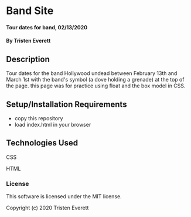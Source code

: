 # Band Site

#### Tour dates for band, 02/13/2020

#### By Tristen Everett

## Description

Tour dates for the band Hollywood undead between February 13th and March 1st with the band's symbol (a dove holding a grenade) at the top of the page. this page was for practice using float and the box model in CSS.

## Setup/Installation Requirements

* copy this repository
* load index.html in your browser

## Technologies Used

CSS

HTML

### License

This software is licensed under the MIT license.

Copyright (c) 2020 Tristen Everett
